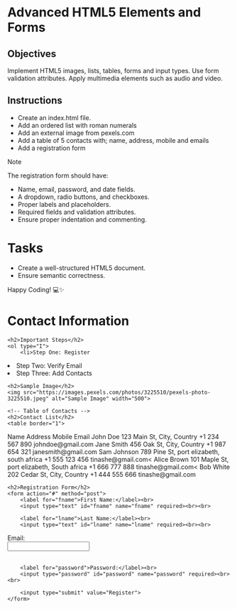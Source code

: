 # Advanced HTML5 Elements and Forms

## Objectives
Implement HTML5 images, lists, tables, forms and input types.
Use form validation attributes.
Apply multimedia elements such as audio and video.

## Instructions

- Create an index.html file.
- Add an ordered list with roman numerals
- Add an external image from pexels.com
- Add a table of 5 contacts with; name, address, mobile and emails
- Add a registration form

>[!NOTE]
>  The registration form should have:
>- Name, email, password, and date fields.
>- A dropdown, radio buttons, and checkboxes.
>- Proper labels and placeholders.
>- Required fields and validation attributes.
>- Ensure proper indentation and commenting.
 
# Tasks
- Create a well-structured HTML5 document.
- Ensure semantic correctness.

Happy Coding! 💻✨

<!DOCTYPE html>
<html lang="en">
<head>
    <meta charset="UTF-8">
    <meta name="viewport" content="width=device-width, initial-scale=1.0">
    <meta http-equiv="X-UA-Compatible" content="ie=edge">
    <title>Contact Page</title>
</head>
<body>
    <h1>Contact Information</h1>

    
    <h2>Important Steps</h2>
    <ol type="I">
        <li>Step One: Register
<li>Step Two: Verify Email</li>
        <li>Step Three: Add Contacts</li>
    </ol>

    <h2>Sample Image</h2>
    <img src="https://images.pexels.com/photos/3225510/pexels-photo-3225510.jpeg" alt="Sample Image" width="500">

    <!-- Table of Contacts -->
    <h2>Contact List</h2>
    <table border="1">
<tr>
            <th>Name</th>
            <th>Address</th>
            <th>Mobile</th>
            <th>Email</th>
        </tr>
<tr>
              <td>John Doe</td>
              <td>123 Main St, City, Country</td>
              <td>+1 234 567 890</td>
              <td>johndoe@gmail.com</td>
</tr>
        <tr>
            <td>Jane Smith</td>
            <td>456 Oak St, City, Country</td>
            <td>+1 987 654 321</td>
<td>janesmith@gmail.com</td>
        </tr>
        <tr>
            <td>Sam Johnson</td>
            <td>789 Pine St, port elizabeth, south africa</td>
<td>+1 555 123 456</td>
            <td>tinashe@gmail.com<</td>
        </tr>
        <tr>
            <td>Alice Brown</td>
<td>101 Maple St, port elizabeth, South africa</td>
            <td>+1 666 777 888</td>
            <td>tinashe@gmail.com<</td>
        </tr>
        <tr>
<td>Bob White</td>
            <td>202 Cedar St, City, Country</td>
            <td>+1 444 555 666</td>
            <td>tinashe@gmail.com</td>
        </tr>
    </table>

    <h2>Registration Form</h2>
    <form action="#" method="post">
        <label for="fname">First Name:</label><br>
        <input type="text" id="fname" name="fname" required><br><br>

        <label for="lname">Last Name:</label><br>
        <input type="text" id="lname" name="lname" required><br><br>

<label for="email">Email:</label><br>
        <input type="email" id="email" name="email" required><br><br>

        <label for="password">Password:</label><br>
        <input type="password" id="password" name="password" required><br><br>

        <input type="submit" value="Register">
    </form>
</body>
</html>


